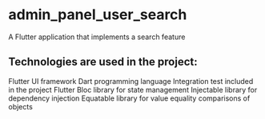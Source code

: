 # admin_panel_user_search

A Flutter application that implements a search feature

## Technologies are used in the project:

Flutter UI framework
Dart programming language
Integration test included in the project
Flutter Bloc library for state management
Injectable library for dependency injection
Equatable library for value equality comparisons of objects
